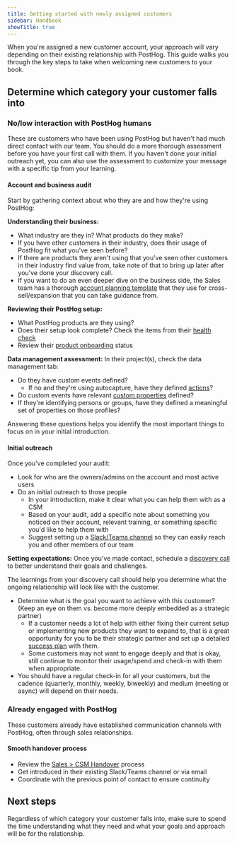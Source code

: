 ```yaml
---
title: Getting started with newly assigned customers
sidebar: Handbook
showTitle: true
---
```



When you're assigned a new customer account, your approach will vary depending on their existing relationship with PostHog. This guide walks you through the key steps to take when welcoming new customers to your book.

## Determine which category your customer falls into

### No/low interaction with PostHog humans

These are customers who have been using PostHog but haven't had much direct contact with our team. You should do a more thorough assessment before you have your first call with them. If you haven't done your initial outreach yet, you can also use the assessment to customize your message with a specific tip from your learning. 

#### Account and business audit

Start by gathering context about who they are and how they're using PostHog:

**Understanding their business:**
- What industry are they in? What products do they make?
- If you have other customers in their industry, does their usage of PostHog fit what you've seen before?
- If there are products they aren't using that you've seen other customers in their industry find value from, take note of that to bring up later after you've done your discovery call.
- If you want to do an even deeper dive on the business side, the Sales team has a thorough [account planning template](/handbook/growth/sales/account-planning) that they use for cross-sell/expansion that you can take guidance from.

**Reviewing their PostHog setup:**
- What PostHog products are they using?
- Does their setup look complete? Check the items from their [health check](https://posthog.com/handbook/cs-and-onboarding/health-tracking)
- Review their [product onboarding](https://posthog.com/handbook/growth/sales/account-allocation#product-onboarding) status

**Data management assessment:**
In their project(s), check the data management tab:
- Do they have custom events defined?
  - If no and they're using autocapture, have they defined [actions](/docs/data/actions)?
- Do custom events have relevant [custom properties](/docs/getting-started/send-events#sending-custom-properties-on-an-event) defined?
- If they're identifying persons or groups, have they defined a meaningful set of properties on those profiles?

Answering these questions helps you identify the most important things to focus on in your initial introduction.

#### Initial outreach

Once you've completed your audit:

- Look for who are the owners/admins on the account and most active users
- Do an initial outreach to those people
  - In your introduction, make it clear what you can help them with as a CSM
  - Based on your audit, add a specific note about something you noticed on their account, relevant training, or something specific you'd like to help them with
  - Suggest setting up a [Slack/Teams channel](/handbook/growth/sales/slack-channels) so they can easily reach you and other members of our team 

**Setting expectations:**
Once you've made contact, schedule a [discovery call](/handbook/cs-and-onboarding/getting-to-know-your-customers#discovery-call) to better understand their goals and challenges.

The learnings from your discovery call should help you determine what the ongoing relationship will look like with the customer.
- Determine what is the goal you want to achieve with this customer? (Keep an eye on them vs. become more deeply embedded as a strategic partner)
  - If a customer needs a lot of help with either fixing their current setup or implementing new products they want to expand to, that is a great opportunity for you to be their strategic partner and set up a detailed [success plan](/handbook/cs-and-onboarding/onboarding-success-plan) with them.
  - Some customers may not want to engage deeply and that is okay, still continue to monitor their usage/spend and check-in with them when appropriate. 
- You should have a regular check-in for all your customers, but the cadence (quarterly, monthly, weekly, biweekly) and medium (meeting or async) will depend on their needs.

### Already engaged with PostHog 

These customers already have established communication channels with PostHog, often through sales relationships.

#### Smooth handover process

- Review the [Sales > CSM Handover](/handbook/growth/sales/account-allocation#handing-over-customers) process
- Get introduced in their existing Slack/Teams channel or via email
- Coordinate with the previous point of contact to ensure continuity

## Next steps

Regardless of which category your customer falls into, make sure to spend the time understanding what they need and what your goals and approach will be for the relationship.
